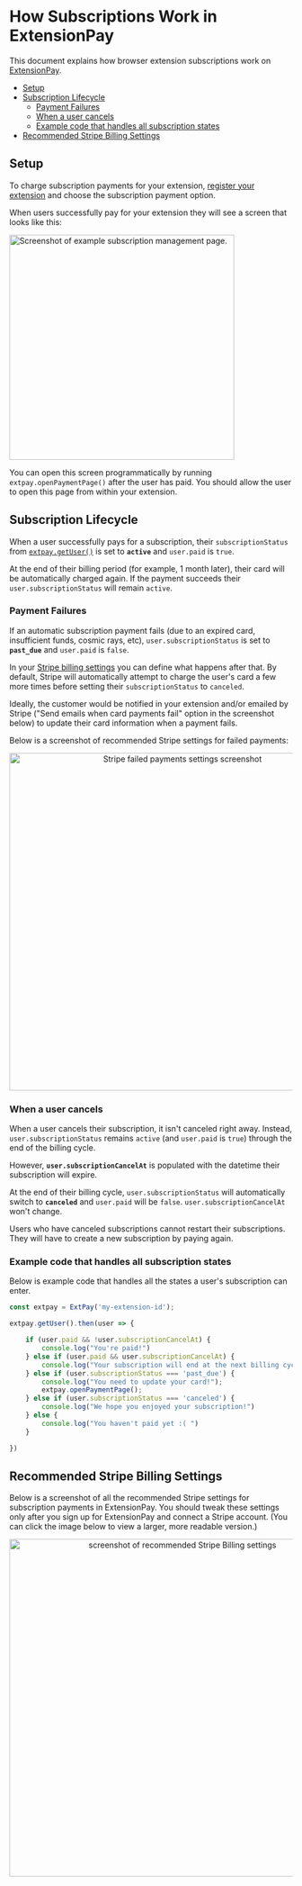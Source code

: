 How Subscriptions Work in ExtensionPay
======================================

This document explains how browser extension subscriptions work on [ExtensionPay](https://extensionpay.com).

  * [Setup](#setup)
  * [Subscription Lifecycle](#subscription-lifecycle)
    + [Payment Failures](#payment-failures)
    + [When a user cancels](#when-a-user-cancels)
    + [Example code that handles all subscription states](#example-code-that-handles-all-subscription-states)
  * [Recommended Stripe Billing Settings](#recommended-stripe-billing-settings)

## Setup

To charge subscription payments for your extension, [register your extension](https://extensionpay.com/home/register-extension) and choose the subscription payment option.

When users successfully pay for your extension they will see a screen that looks like this:

<img src="subscription_management_screenshot.png" alt="Screenshot of example subscription management page." width="400">

You can open this screen programmatically by running `extpay.openPaymentPage()` after the user has paid. You should allow the user to open this page from within your extension.

## Subscription Lifecycle

When a user successfully pays for a subscription, their `subscriptionStatus` from [`extpay.getUser()`](../#4-use-extpaygetuser-to-check-a-users-paid-status) is set to **`active`** and `user.paid` is `true`.

At the end of their billing period (for example, 1 month later), their card will be automatically charged again. If the payment succeeds their `user.subscriptionStatus` will remain `active`.


### Payment Failures

If an automatic subscription payment fails (due to an expired card, insufficient funds, cosmic rays, etc), `user.subscriptionStatus` is set to **`past_due`** and `user.paid` is `false`.

In your [Stripe billing settings](https://dashboard.stripe.com/settings/billing/automatic) you can define what happens after that. By default, Stripe will automatically attempt to charge the user's card a few more times before setting their `subscriptionStatus` to `canceled`.

Ideally, the customer would be notified in your extension and/or emailed by Stripe ("Send emails when card payments fail" option in the screenshot below) to update their card information when a payment fails.

Below is a screenshot of recommended Stripe settings for failed payments:

<center><img src="stripe_failed_payments_settings_screenshot.png" alt="Stripe failed payments settings screenshot" width="600" /></center>



### When a user cancels

When a user cancels their subscription, it isn't canceled right away. Instead, `user.subscriptionStatus` remains `active` (and `user.paid` is `true`) through the end of the billing cycle.

However, **`user.subscriptionCancelAt`** is populated with the datetime their subscription will expire.

At the end of their billing cycle, `user.subscriptionStatus` will automatically switch to **`canceled`** and `user.paid` will be `false`. `user.subscriptionCancelAt` won't change.

Users who have canceled subscriptions cannot restart their subscriptions. They will have to create a new subscription by paying again.


### Example code that handles all subscription states

Below is example code that handles all the states a user's subscription can enter.

```js
const extpay = ExtPay('my-extension-id');

extpay.getUser().then(user => {

    if (user.paid && !user.subscriptionCancelAt) {
        console.log("You're paid!")
    } else if (user.paid && user.subscriptionCancelAt) {
        console.log("Your subscription will end at the next billing cycle")
    } else if (user.subscriptionStatus === 'past_due') {
        console.log("You need to update your card!");
        extpay.openPaymentPage();
    } else if (user.subscriptionStatus === 'canceled') {
        console.log("We hope you enjoyed your subscription!")
    } else {
        console.log("You haven't paid yet :( ")
    }

})
```


## Recommended Stripe Billing Settings

Below is a screenshot of all the recommended Stripe settings for subscription payments in ExtensionPay. You should tweak these settings only after you sign up for ExtensionPay and connect a Stripe account. (You can click the image below to view a larger, more readable version.)

<center><a href="recommended_stripe_billing_settings.png"><img src="recommended_stripe_billing_settings.png" alt="screenshot of recommended Stripe Billing settings" width="600" /></a></center>
